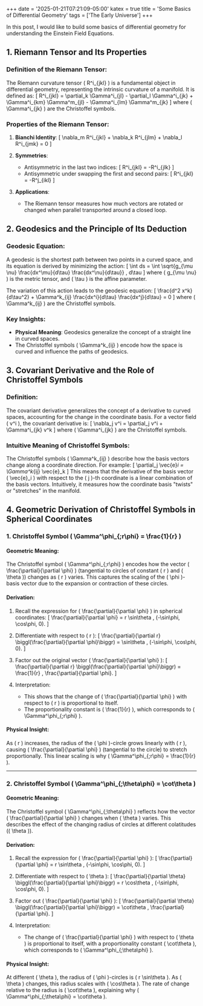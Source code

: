 +++
date = '2025-01-21T07:21:09-05:00'
katex = true
title = 'Some Basics of Differential Geometry'
tags = ['The Early Universe']
+++

In this post, I would like to build some basics of differential geometry for understanding the Einstein Field Equations.

## 1. Riemann Tensor and Its Properties

### Definition of the Riemann Tensor:
The Riemann curvature tensor \( R^i_{jkl} \) is a fundamental object in differential geometry, representing the intrinsic curvature of a manifold. It is defined as:
\[
R^i_{jkl} = \partial_k \Gamma^i_{jl} - \partial_l \Gamma^i_{jk} + \Gamma^i_{km} \Gamma^m_{jl} - \Gamma^i_{lm} \Gamma^m_{jk}
\]
where \( \Gamma^i_{jk} \) are the Christoffel symbols.

### Properties of the Riemann Tensor:
1. **Bianchi Identity**:
   \[
   \nabla_m R^i_{jkl} + \nabla_k R^i_{jlm} + \nabla_l R^i_{jmk} = 0
   \]

2. **Symmetries**:
   - Antisymmetric in the last two indices:
     \[
     R^i_{jkl} = -R^i_{jlk}
     \]
   - Antisymmetric under swapping the first and second pairs:
     \[
     R^i_{jkl} = -R^j_{ikl}
     \]

3. **Applications**:
   - The Riemann tensor measures how much vectors are rotated or changed when parallel transported around a closed loop.


## 2. Geodesics and the Principle of Its Deduction

### Geodesic Equation:
A geodesic is the shortest path between two points in a curved space, and its equation is derived by minimizing the action:
\[
\int ds = \int \sqrt{g_{\mu \nu} \frac{dx^\mu}{d\tau} \frac{dx^\nu}{d\tau}} \, d\tau
\]
where \( g_{\mu \nu} \) is the metric tensor, and \( \tau \) is the affine parameter.

The variation of this action leads to the geodesic equation:
\[
\frac{d^2 x^k}{d\tau^2} + \Gamma^k_{ij} \frac{dx^i}{d\tau} \frac{dx^j}{d\tau} = 0
\]
where \( \Gamma^k_{ij} \) are the Christoffel symbols.

### Key Insights:
- **Physical Meaning**: Geodesics generalize the concept of a straight line in curved spaces.
- The Christoffel symbols \( \Gamma^k_{ij} \) encode how the space is curved and influence the paths of geodesics.


## 3. Covariant Derivative and the Role of Christoffel Symbols

### Definition:
The covariant derivative generalizes the concept of a derivative to curved spaces, accounting for the change in the coordinate basis. For a vector field \( v^i \), the covariant derivative is:
\[
\nabla_j v^i = \partial_j v^i + \Gamma^i_{jk} v^k
\]
where \( \Gamma^i_{jk} \) are the Christoffel symbols.

### Intuitive Meaning of Christoffel Symbols:
The Christoffel symbols \( \Gamma^k_{ij} \) describe how the basis vectors change along a coordinate direction. For example:
\[
\partial_j \vec{e}_i = \Gamma^k_{ij} \vec{e}_k 
\]
This means that the derivative of the basis vector \( \vec{e}_i \) with respect to the \( j \)-th coordinate is a linear combination of the basis vectors. Intuitively, it measures how the coordinate basis "twists" or "stretches" in the manifold.


## 4. Geometric Derivation of Christoffel Symbols in Spherical Coordinates

### 1. Christoffel Symbol \( \Gamma^\phi_{\;r\phi} = \frac{1}{r} \)

#### Geometric Meaning:
The Christoffel symbol \( \Gamma^\phi_{\;r\phi} \) encodes how the vector \( \frac{\partial}{\partial \phi} \) (tangential to circles of constant \( r \) and \( \theta \)) changes as \( r \) varies. This captures the scaling of the \( \phi \)-basis vector due to the expansion or contraction of these circles.

#### Derivation:
1. Recall the expression for \( \frac{\partial}{\partial \phi} \) in spherical coordinates:
   \[
   \frac{\partial}{\partial \phi} = r \sin\theta \, (-\sin\phi, \cos\phi, 0).
   \]

2. Differentiate with respect to \( r \):
   \[
   \frac{\partial}{\partial r} \biggl(\frac{\partial}{\partial \phi}\biggr) = \sin\theta \, (-\sin\phi, \cos\phi, 0).
   \]

3. Factor out the original vector \( \frac{\partial}{\partial \phi} \):
   \[
   \frac{\partial}{\partial r} \biggl(\frac{\partial}{\partial \phi}\biggr) = \frac{1}{r} \, \frac{\partial}{\partial \phi}.
   \]

4. Interpretation:
   - This shows that the change of \( \frac{\partial}{\partial \phi} \) with respect to \( r \) is proportional to itself.
   - The proportionality constant is \( \frac{1}{r} \), which corresponds to \( \Gamma^\phi_{\;r\phi} \).

#### Physical Insight:
As \( r \) increases, the radius of the \( \phi \)-circle grows linearly with \( r \), causing \( \frac{\partial}{\partial \phi} \) (tangential to the circle) to stretch proportionally. This linear scaling is why \( \Gamma^\phi_{\;r\phi} = \frac{1}{r} \).

---

### 2. Christoffel Symbol \( \Gamma^\phi_{\;\theta\phi} = \cot\theta \)

#### Geometric Meaning:
The Christoffel symbol \( \Gamma^\phi_{\;\theta\phi} \) reflects how the vector \( \frac{\partial}{\partial \phi} \) changes when \( \theta \) varies. This describes the effect of the changing radius of circles at different colatitudes (\( \theta \)).

#### Derivation:
1. Recall the expression for \( \frac{\partial}{\partial \phi} \):
   \[
   \frac{\partial}{\partial \phi} = r \sin\theta \, (-\sin\phi, \cos\phi, 0).
   \]

2. Differentiate with respect to \( \theta \):
   \[
   \frac{\partial}{\partial \theta} \biggl(\frac{\partial}{\partial \phi}\biggr) = r \cos\theta \, (-\sin\phi, \cos\phi, 0).
   \]

3. Factor out \( \frac{\partial}{\partial \phi} \):
   \[
   \frac{\partial}{\partial \theta} \biggl(\frac{\partial}{\partial \phi}\biggr) = \cot\theta \, \frac{\partial}{\partial \phi}.
   \]

4. Interpretation:
   - The change of \( \frac{\partial}{\partial \phi} \) with respect to \( \theta \) is proportional to itself, with a proportionality constant \( \cot\theta \), which corresponds to \( \Gamma^\phi_{\;\theta\phi} \).

#### Physical Insight:
At different \( \theta \), the radius of \( \phi \)-circles is \( r \sin\theta \). As \( \theta \) changes, this radius scales with \( \cos\theta \). The rate of change relative to the radius is \( \cot\theta \), explaining why \( \Gamma^\phi_{\;\theta\phi} = \cot\theta \).

